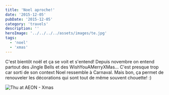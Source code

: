 ```yaml
---
title: 'Noel aproche!'
date: '2015-12-05'
pubDate: '2015-12-05'
category: 'travels'
description: ''
heroImage: '../../../../assets/images/te.jpg'
tags:
  - 'noel'
  - 'xmas'
---
```


C'est bientôt noël et ça se voit et s'entend! Depuis novembre on entend partout des Jingle Bells et des WishYouAMerryXMas... C'est presque trop car sorti de son context Noel ressemble à Carnaval. Mais bon, ça permet de renouveler les décorations qui sont tout de même souvent chouette! :)

![Thu at AEON - Xmas](http://malparty.fr/wp-content/uploads/2015/12/12336034_1072992329401858_30017641_n-338x600.jpg)
